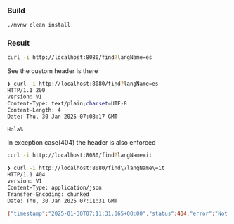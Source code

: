 ### Build
```bash
./mvnw clean install
```

### Result

```bash
curl -i http://localhost:8080/find?langName=es
```

See the custom header is there
```bash
❯ curl -i http://localhost:8080/find?langName=es
HTTP/1.1 200
version: V1
Content-Type: text/plain;charset=UTF-8
Content-Length: 4
Date: Thu, 30 Jan 2025 07:08:17 GMT

Hola%
```

In exception case(404) the header is also enforced
```bash
curl -i http://localhost:8080/find?langName=it
```

```bash
❯ curl -i http://localhost:8080/find\?langName\=it
HTTP/1.1 404
version: V1
Content-Type: application/json
Transfer-Encoding: chunked
Date: Thu, 30 Jan 2025 07:11:31 GMT

{"timestamp":"2025-01-30T07:11:31.065+00:00","status":404,"error":"Not Found","path":"/find"}%
```